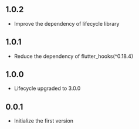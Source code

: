 ## 1.0.2

* Improve the dependency of lifecycle library

## 1.0.1

* Reduce the dependency of flutter_hooks(^0.18.4)

## 1.0.0

* Lifecycle upgraded to 3.0.0

## 0.0.1

* Initialize the first version

